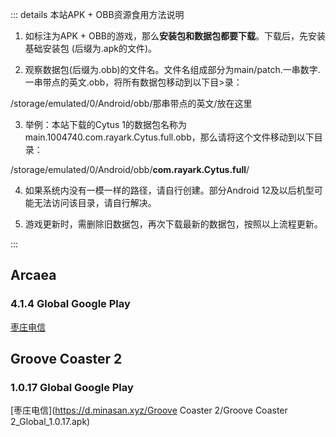 
::: details 本站APK + OBB资源食用方法说明

1. 如标注为APK + OBB的游戏，那么**安装包和数据包都要下载**。下载后，先安装基础安装包 (后缀为.apk的文件)。

2. 观察数据包(后缀为.obb)的文件名。文件名组成部分为main/patch.一串数字.一串带点的英文.obb，将所有数据包移动到以下目>录：

/storage/emulated/0/Android/obb/那串带点的英文/放在这里

3. 举例：本站下载的Cytus 1的数据包名称为main.1004740.com.rayark.Cytus.full.obb，那么请将这个文件移动到以下目录：

/storage/emulated/0/Android/obb/**com.rayark.Cytus.full**/

4. 如果系统内没有一模一样的路径，请自行创建。部分Android 12及以后机型可能无法访问该目录，请自行解决。

5. 游戏更新时，需删除旧数据包，再次下载最新的数据包，按照以上流程更新。

:::


## Arcaea

### 4.1.4 Global Google Play

[枣庄电信](https://d.minasan.xyz/Arcaea/Arcaea_Global_4.1.4.apk)

## Groove Coaster 2

### 1.0.17 Global Google Play

[枣庄电信](https://d.minasan.xyz/Groove Coaster 2/Groove Coaster 2_Global_1.0.17.apk)

